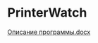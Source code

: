 # PrinterWatch
[Описание программы.docx](https://github.com/Daniiloc/PrinterWatch/files/12503971/default.docx)
